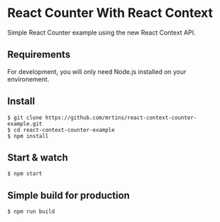 # React Counter With React Context

Simple React Counter example using the new React Context API.

## Requirements

For development, you will only need Node.js installed on your environement.

## Install

    $ git clone https://github.com/mrtins/react-context-counter-example.git
    $ cd react-context-counter-example
    $ npm install

## Start & watch

    $ npm start

## Simple build for production

    $ npm run build
